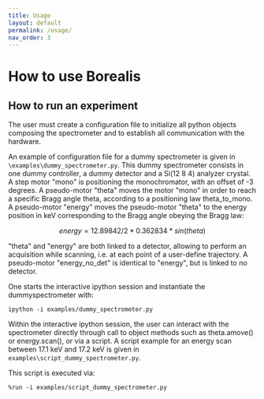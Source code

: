 ```yaml
---
title: Usage
layout: default
permalink: /usage/
nav_order: 3
---
```


# How to use Borealis



## How to run an experiment

The user must create a configuration file to initialize all python objects 
composing the spectrometer and to establish all communication with the hardware.

An example of configuration file for a dummy spectrometer is given in 
`\examples\dummy_spectrometer.py`. This dummy spectrometer consists in one 
dummy controller, a dummy detector and a Si(12 8 4) analyzer crystal. A step 
motor "mono" is positioning the monochromator, with an offset of -3 degrees. 
A pseudo-motor "theta" moves the motor "mono" in order to reach a specific 
Bragg angle theta, according to a positioning law theta_to_mono. A 
pseudo-motor "energy" moves the pseudo-motor "theta" to the energy position 
in keV corresponding to the Bragg angle obeying the Bragg law: 

$$
energy = 12.89842 / 2 * 0.362834 * sin(theta)
$$

"theta" and "energy" are both linked to a detector, allowing to perform an 
acquisition while scanning, i.e. at each point of a user-define trajectory. 
A pseudo-motor "energy_no_det" is identical to "energy", but is linked to no 
detector.

One starts the interactive ipython session and instantiate the 
dummyspectrometer with:
```
ipython -i examples/dummy_spectrometer.py

```
Within the interactive ipython session, the user can interact with the 
spectrometer directly through call to object methods such as theta.amove() 
or energy.scan(), or via a script. A script example for an energy scan 
between 17.1 keV and 17.2 keV is given in 
`examples\script_dummy_spectrometer.py`.

This script is executed via:
```
%run -i examples/script_dummy_spectrometer.py
```
